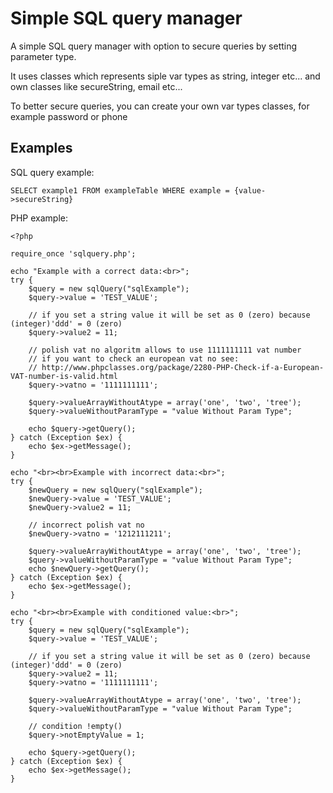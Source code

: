 # Simple SQL query manager

A simple SQL query manager with option to secure queries by setting parameter type. 

It uses classes which represents siple var types as string, integer etc... and own classes 
like secureString, email etc...

To better secure queries, you can create your own var types classes, for example password or phone

## Examples

SQL query example:

	SELECT example1 FROM exampleTable WHERE example = {value->secureString}

PHP example:

	<?php

	require_once 'sqlquery.php';

	echo "Example with a correct data:<br>";
	try {
		$query = new sqlQuery("sqlExample");
		$query->value = 'TEST_VALUE';

		// if you set a string value it will be set as 0 (zero) because (integer)'ddd' = 0 (zero)
		$query->value2 = 11;

		// polish vat no algoritm allows to use 1111111111 vat number
		// if you want to check an european vat no see:
		// http://www.phpclasses.org/package/2280-PHP-Check-if-a-European-VAT-number-is-valid.html
		$query->vatno = '1111111111';

		$query->valueArrayWithoutAtype = array('one', 'two', 'tree');
		$query->valueWithoutParamType = "value Without Param Type";

		echo $query->getQuery();
	} catch (Exception $ex) {
		echo $ex->getMessage();
	}

	echo "<br><br>Example with incorrect data:<br>";
	try {
		$newQuery = new sqlQuery("sqlExample");
		$newQuery->value = 'TEST_VALUE';
		$newQuery->value2 = 11;

		// incorrect polish vat no
		$newQuery->vatno = '1212111211';

		$query->valueArrayWithoutAtype = array('one', 'two', 'tree');
		$query->valueWithoutParamType = "value Without Param Type";
		echo $newQuery->getQuery();
	} catch (Exception $ex) {
		echo $ex->getMessage();
	}

	echo "<br><br>Example with conditioned value:<br>";
	try {
		$query = new sqlQuery("sqlExample");
		$query->value = 'TEST_VALUE';

		// if you set a string value it will be set as 0 (zero) because (integer)'ddd' = 0 (zero)
		$query->value2 = 11;
		$query->vatno = '1111111111';

		$query->valueArrayWithoutAtype = array('one', 'two', 'tree');
		$query->valueWithoutParamType = "value Without Param Type";

		// condition !empty()
		$query->notEmptyValue = 1;

		echo $query->getQuery();
	} catch (Exception $ex) {
		echo $ex->getMessage();
	}
